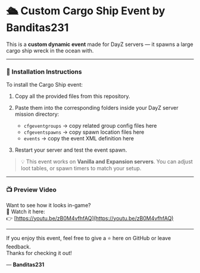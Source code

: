 # 🛳️ Custom Cargo Ship Event by Banditas231

This is a **custom dynamic event** made for DayZ servers — it spawns a large cargo ship wreck in the ocean with.

---

### 📁 Installation Instructions

To install the Cargo Ship event:

1. Copy all the provided files from this repository.
2. Paste them into the corresponding folders inside your DayZ server mission directory:

   - `cfgeventgroups` → copy related group config files here  
   - `cfgeventspawns` → copy spawn location files here  
   - `events` → copy the event XML definition here  

3. Restart your server and test the event spawn.

> 💡 This event works on **Vanilla and Expansion servers**. You can adjust loot tables, or spawn timers to match your setup.

---

### 📺 Preview Video

Want to see how it looks in-game?  
🎥 Watch it here:  
👉 [https://youtu.be/zB0M4vfhfAQ](https://youtu.be/zB0M4vfhfAQ)

---

If you enjoy this event, feel free to give a ⭐ here on GitHub or leave feedback.  
Thanks for checking it out!

— **Banditas231**
